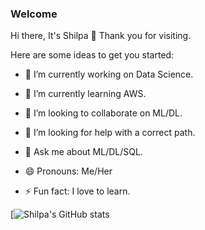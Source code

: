 ### Welcome 
Hi there, It's Shilpa 👋
Thank you for visiting.


Here are some ideas to get you started:

- 🔭 I’m currently working on Data Science.
- 🌱 I’m currently learning AWS.
- 👯 I’m looking to collaborate on ML/DL.
- 🤔 I’m looking for help with a correct path.
- 💬 Ask me about ML/DL/SQL.

- 😄 Pronouns: Me/Her
- ⚡ Fun fact: I love to learn.






[![Shilpa's GitHub stats](https://github-readme-stats.vercel.app/api?username=shi-star&show_icons=true&theme=merko)

